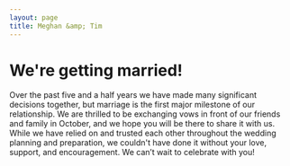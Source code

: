```yaml
---
layout: page
title: Meghan &amp; Tim
---
```


# We're getting married!

Over the past five and a half years we have made many significant decisions together, but marriage is the first major milestone of our relationship. We are thrilled to be exchanging vows in front of our friends and family in October, and we hope you will be there to share it with us. While we have relied on and trusted each other throughout the wedding planning and preparation, we couldn't have done it without your love, support, and encouragement. We can’t wait to celebrate with you!
